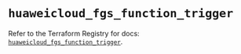 # `huaweicloud_fgs_function_trigger`

Refer to the Terraform Registry for docs: [`huaweicloud_fgs_function_trigger`](https://registry.terraform.io/providers/huaweicloud/huaweicloud/1.71.1/docs/resources/fgs_function_trigger).
